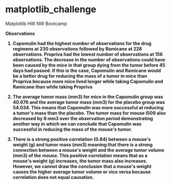 # matplotlib_challenge
Matplotlib HW NW Bootcamp


<b>Observations<b>

1. Capomulin had the highest number of observations for the drug regimens at 230 observations followed by Ramicane at 228 observations. Propriva had the lowest number of observations at 156 observations. The decrease in the number of observations could have been caused by the mice in that group dying from the tumor before 45 days had passed. If this is the case, Capomulin and Ramicane would be a better drug for reducing the mass of a tumor in mice than Propriva because more mice lived longer while taking Capomulin and Ramicane than while taking Propriva

2. The average tumor mass (mm3) for mice in the Capomulin group was 40.676 and the average tumor mass (mm3) for the placebo group was 54.034. This means that Capomulin was more successful at reducing a tumor's mass than the placebo. The tumor mass for mouse l509 also decreased by 8 mm3 over the observation period demonstrating another way in which we can conclude that Capomulin was successful in reducing the mass of the mouse's tumor.
3. There is a strong positive correlation (0.84) between a mouse's weight (g) and tumor mass (mm3) meaning that there is a strong connection between a mouse's weight and the average tumor volume (mm3) of the mouse. This positive correlation means that as a mouse's weight (g) increases, the tumor mass also increases. However, we cannot draw the conclusion that a mouse's weight causes the higher average tumor volume or vice versa because correlation does not equal causation.
